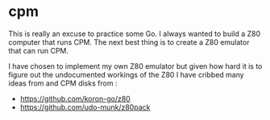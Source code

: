 # cpm

This is really an excuse to practice some Go.
I always wanted to build a Z80 computer that runs CPM. The next best thing is to create a Z80 emulator that can run CPM.

I have chosen to implement my own Z80 emulator but given how hard it is to figure out the undocumented workings of the Z80
I have cribbed many ideas from and CPM disks from :

* https://github.com/koron-go/z80
* https://github.com/udo-munk/z80pack
